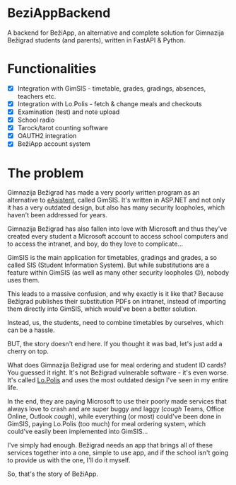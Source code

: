 <!-- bump8 -->

# BeziAppBackend
A backend for BežiApp, an alternative and complete solution for Gimnazija Bežigrad students (and parents), written in FastAPI & Python.

# Functionalities
- [x] Integration with GimSIS - timetable, grades, gradings, absences, teachers etc.
- [x] Integration with Lo.Polis - fetch & change meals and checkouts
- [x] Examination (test) and note upload
- [x] School radio
- [x] Tarock/tarot counting software
- [x] OAUTH2 integration
- [x] BežiApp account system

# The problem
Gimnazija Bežigrad has made a very poorly written program as an alternative to [eAsistent](https://easistent.com), called GimSIS.
It's written in ASP.NET and not only it has a very outdated design, but also has many security loopholes, which haven't been addressed for years.

Gimnazija Bežigrad has also fallen into love with Microsoft and thus they've created every student a Microsoft account to access school computers
and to access the intranet, and boy, do they love to complicate...

GimSIS is the main application for timetables, gradings and grades, a so called SIS (Student Information System).
But while substitutions are a feature within GimSIS (as well as many other security loopholes :wink:), nobody uses them.

This leads to a massive confusion, and why exactly is it like that? Because Bežigrad publishes their substitution PDFs on intranet, instead of
importing them directly into GimSIS, which would've been a better solution.

Instead, us, the students, need to combine timetables by ourselves, which can be a hassle.

BUT, the story doesn't end here. If you thought it was bad, let's just add a cherry on top.

What does Gimnazija Bežigrad use for meal ordering and student ID cards? You guessed it right. It's not Bežigrad vulnerable software - it's even worse.
It's called [Lo.Polis](https://lopolis.si) and uses the most outdated design I've seen in my entire life.

In the end, they are paying Microsoft to use their poorly made services that always love to crash and are super buggy and laggy
(*cough* Teams, Office Online, Outlook *cough*), while everything (or most) could've been done in GimSIS,
paying Lo.Polis (too much) for meal ordering system, which could've easily been implemented into GimSIS...

I've simply had enough. Bežigrad needs an app that brings all of these services together into a one, simple to use app, and if the school isn't
going to provide us with the one, I'll do it myself.

So, that's the story of BežiApp.
